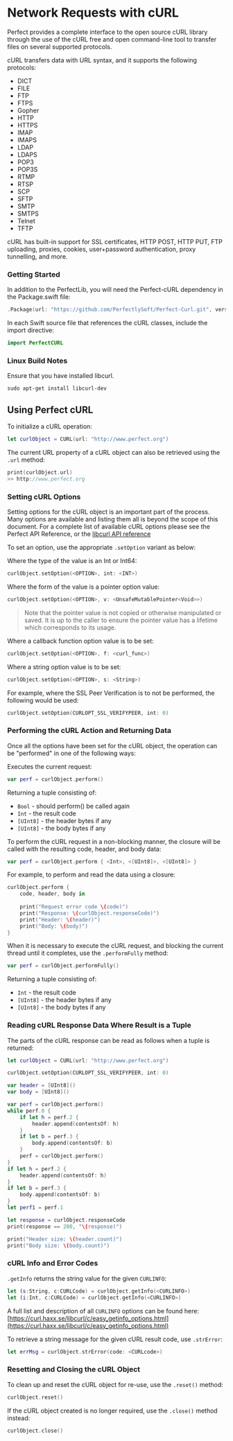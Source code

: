 # Network Requests with cURL

Perfect provides a complete interface to the open source cURL library through the use of the cURL free and open command-line tool to transfer files on several supported protocols.

cURL transfers data with URL syntax, and it supports the following protocols:

- DICT 
- FILE
- FTP
- FTPS
- Gopher
- HTTP
- HTTPS
- IMAP
- IMAPS
- LDAP
- LDAPS
- POP3
- POP3S
- RTMP
- RTSP
- SCP
- SFTP
- SMTP
- SMTPS
- Telnet
- TFTP

cURL has built-in support for SSL certificates, HTTP POST, HTTP PUT, FTP uploading, proxies, cookies, user+password authentication, proxy tunnelling, and more.

### Getting Started

In addition to the PerfectLib, you will need the Perfect-cURL dependency in the Package.swift file:

``` swift
.Package(url: "https://github.com/PerfectlySoft/Perfect-Curl.git", versions: Version(0,0,0)..<Version(10,0,0)),
```

In each Swift source file that references the cURL classes, include the import directive:

``` swift
import PerfectCURL
```

### Linux Build Notes

Ensure that you have installed libcurl.

```
sudo apt-get install libcurl-dev
```

## Using Perfect cURL

To initialize a cURL operation:

``` swift
let curlObject = CURL(url: "http://www.perfect.org")
```

The current URL property of a cURL object can also be retrieved using the `.url` method:

``` swift
print(curlObject.url)
>> http://www.perfect.org
```

### Setting cURL Options

Setting options for the cURL object is an important part of the process. Many options are available and listing them all is beyond the scope of this document. For a complete list of available cURL options please see the Perfect API Reference, or the [libcurl API reference](https://curl.haxx.se/libcurl/c/)

To set an option, use the appropriate `.setOption` variant as below:

Where the type of the value is an Int or Int64:

``` swift
curlObject.setOption(<OPTION>, int: <INT>)
```

Where the form of the value is a pointer option value:

``` swift
curlObject.setOption(<OPTION>, v: <UnsafeMutablePointer<Void>>)
```
> Note that the pointer value is not copied or otherwise manipulated or saved. It is up to the caller to ensure the pointer value has a lifetime which corresponds to its usage.

Where a callback function option value is to be set:

``` swift
curlObject.setOption(<OPTION>, f: <curl_func>)
```

Where a string option value is to be set:

``` swift
curlObject.setOption(<OPTION>, s: <String>)
```

For example, where the SSL Peer Verification is to not be performed, the following would be used:

``` swift
curlObject.setOption(CURLOPT_SSL_VERIFYPEER, int: 0)
```

### Performing the cURL Action and Returning Data

Once all the options have been set for the cURL object, the operation can be "performed" in one of the following ways:

Executes the current request:

``` swift
var perf = curlObject.perform()
```

Returning a tuple consisting of: 

* `Bool` - should perform() be called again
* `Int` - the result code
* `[UInt8]` - the header bytes if any
* `[UInt8]` - the body bytes if any

To perform the cURL request in a non-blocking manner, the closure will be called with the resulting code, header, and body data:

``` swift
var perf = curlObject.perform { <Int>, <[UInt8]>, <[UInt8]> }
```

For example, to perform and read the data using a closure:

``` swift
curlObject.perform {
	code, header, body in
	
	print("Request error code \(code)")
	print("Response: \(curlObject.responseCode)")
	print("Header: \(header)")
	print("Body: \(body)")
}

```

When it is necessary to execute the cURL request, and blocking the current thread until it completes, use the `.performFully` method:

``` swift
var perf = curlObject.performFully()
```

Returning a tuple consisting of: 

* `Int` - the result code
* `[UInt8]` - the header bytes if any
* `[UInt8]` - the body bytes if any


### Reading cURL Response Data Where Result is a Tuple

The parts of the cURL response can be read as follows when a tuple is returned:

``` swift
let curlObject = CURL(url: "http://www.perfect.org")

curlObject.setOption(CURLOPT_SSL_VERIFYPEER, int: 0)

var header = [UInt8]()
var body = [UInt8]()

var perf = curlObject.perform()
while perf.0 {
	if let h = perf.2 {
		header.append(contentsOf: h)
	}
	if let b = perf.3 {
		body.append(contentsOf: b)
	}
	perf = curlObject.perform()
}
if let h = perf.2 {
	header.append(contentsOf: h)
}
if let b = perf.3 {
	body.append(contentsOf: b)
}
let perf1 = perf.1

let response = curlObject.responseCode
print(response == 200, "\(response)")

print("Header size: \(header.count)")
print("Body size: \(body.count)")
```

### cURL Info and Error Codes

`.getInfo` returns the string value for the given `CURLINFO`:

``` swift
let (s:String, c:CURLCode) = curlObject.getInfo(<CURLINFO>)
let (i:Int, c:CURLCode) = curlObject.getInfo(<CURLINFO>)
```

A full list and description of all `CURLINFO` options can be found here: [https://curl.haxx.se/libcurl/c/easy_getinfo_options.html](https://curl.haxx.se/libcurl/c/easy_getinfo_options.html)

To retrieve a string message for the given cURL result code, use `.strError`:

``` swift
let errMsg = curlObject.strError(code: <CURLcode>)
```

### Resetting and Closing the cURL Object

To clean up and reset the cURL object for re-use, use the `.reset()` method:

``` swift
curlObject.reset()
```

If the cURL object created is no longer required, use the `.close()` method instead:

``` swift
curlObject.close()
```
